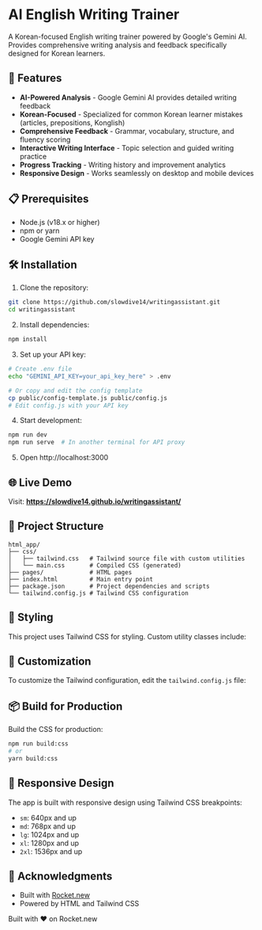 # AI English Writing Trainer

A Korean-focused English writing trainer powered by Google's Gemini AI. Provides comprehensive writing analysis and feedback specifically designed for Korean learners.

## 🚀 Features

- **AI-Powered Analysis** - Google Gemini AI provides detailed writing feedback
- **Korean-Focused** - Specialized for common Korean learner mistakes (articles, prepositions, Konglish)
- **Comprehensive Feedback** - Grammar, vocabulary, structure, and fluency scoring
- **Interactive Writing Interface** - Topic selection and guided writing practice
- **Progress Tracking** - Writing history and improvement analytics
- **Responsive Design** - Works seamlessly on desktop and mobile devices

## 📋 Prerequisites

- Node.js (v18.x or higher)
- npm or yarn
- Google Gemini API key

## 🛠️ Installation

1. Clone the repository:
```bash
git clone https://github.com/slowdive14/writingassistant.git
cd writingassistant
```

2. Install dependencies:
```bash
npm install
```

3. Set up your API key:
```bash
# Create .env file
echo "GEMINI_API_KEY=your_api_key_here" > .env

# Or copy and edit the config template
cp public/config-template.js public/config.js
# Edit config.js with your API key
```

4. Start development:
```bash
npm run dev
npm run serve  # In another terminal for API proxy
```

5. Open http://localhost:3000

## 🌐 Live Demo

Visit: **https://slowdive14.github.io/writingassistant/**

## 📁 Project Structure

```
html_app/
├── css/
│   ├── tailwind.css   # Tailwind source file with custom utilities
│   └── main.css       # Compiled CSS (generated)
├── pages/             # HTML pages
├── index.html         # Main entry point
├── package.json       # Project dependencies and scripts
└── tailwind.config.js # Tailwind CSS configuration
```

## 🎨 Styling

This project uses Tailwind CSS for styling. Custom utility classes include:


## 🧩 Customization

To customize the Tailwind configuration, edit the `tailwind.config.js` file:


## 📦 Build for Production

Build the CSS for production:

```bash
npm run build:css
# or
yarn build:css
```

## 📱 Responsive Design

The app is built with responsive design using Tailwind CSS breakpoints:

- `sm`: 640px and up
- `md`: 768px and up
- `lg`: 1024px and up
- `xl`: 1280px and up
- `2xl`: 1536px and up

## 🙏 Acknowledgments

- Built with [Rocket.new](https://rocket.new)
- Powered by HTML and Tailwind CSS

Built with ❤️ on Rocket.new
